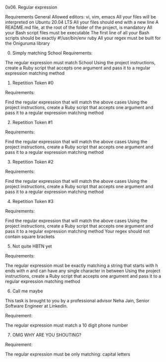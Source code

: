 0x06. Regular expression

Requirements
General
Allowed editors: vi, vim, emacs
All your files will be interpreted on Ubuntu 20.04 LTS
All your files should end with a new line
A README.md file, at the root of the folder of the project, is mandatory
All your Bash script files must be executable
The first line of all your Bash scripts should be exactly #!/usr/bin/env ruby
All your regex must be built for the Oniguruma library

0. Simply matching School
Requirements:

The regular expression must match School
Using the project instructions, create a Ruby script that accepts one argument and pass it to a regular expression matching method

1. Repetition Token #0

Requirements:

Find the regular expression that will match the above cases
Using the project instructions, create a Ruby script that accepts one argument and pass it to a regular expression matching method


2. Repetition Token #1

Requirements:

Find the regular expression that will match the above cases
Using the project instructions, create a Ruby script that accepts one argument and pass it to a regular expression matching method

3. Repetition Token #2

Requirements:

Find the regular expression that will match the above cases
Using the project instructions, create a Ruby script that accepts one argument and pass it to a regular expression matching method


4. Repetition Token #3

Requirements:

Find the regular expression that will match the above cases
Using the project instructions, create a Ruby script that accepts one argument and pass it to a regular expression matching method
Your regex should not contain square brackets


5. Not quite HBTN yet

Requirements:

The regular expression must be exactly matching a string that starts with h ends with n and can have any single character in between
Using the project instructions, create a Ruby script that accepts one argument and pass it to a regular expression matching method

6. Call me maybe

This task is brought to you by a professional advisor Neha Jain, Senior Software Engineer at LinkedIn.

Requirement:

The regular expression must match a 10 digit phone number

7. OMG WHY ARE YOU SHOUTING?

Requirement:

The regular expression must be only matching: capital letters


